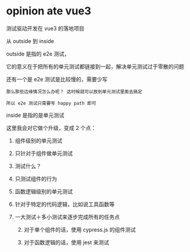 # opinion ate vue3

测试驱动开发在 vue3 的落地项目

从 outside 到 inside

outside 是指的 e2e 测试，

它的意义在于把所有的单元测试都链接到一起，解决单元测试过于零散的问题

还有一个是 e2e 测试是比较慢的，需要少写

    那么那些边缘情况怎么办呢？ 这时候就可以放到单元测试里面去搞定

    所以 e2e 测试只需要写 happy path 即可

inside 是指的是单元测试

这里我会对它做个升级，变成 2 个点：

1. 组件级别的单元测试

1. 只针对于组件做单元测试

1. 测试什么？

1. 只测试组件的行为

1. 函数逻辑级别的单元测试

1. 针对于特定的代码逻辑，比如说工具函数等

1. 一大测试＋多小测试来逐步完成所有的任务点

   2. 对于单个组件的话，使用 cypress.js 的组件测试

   3. 对于函数逻辑的话，使用 jest 来测试
